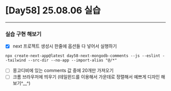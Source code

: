 # [Day58] 25.08.06 실습

---

### 실습 구현 해보기

- [x] next 프로젝트 생성시 한줄에 옵션들 다 넣어서 실행하기

```shell
npx create-next-app@latest day58-next-mongodb-comments --js --eslint --tailwind --src-dir --no-app --import-alias "@/*"
```

- [ ] 몽고디비에 있는 comments 값 중에 20개만 가져오기
- [ ] 크롬 브라우저에 띄우기 (테일윈드를 이용해서 가운데로 정렬해서 예쁘게 디자인 해보기^\_\_^)
